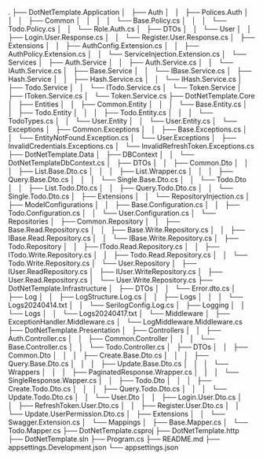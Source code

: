 .
├── DotNetTemplate.Application
│   ├── Auth
│   │   ├── Polices.Auth
│   │   │   ├── Common
│   │   │   │   └── Base.Policy.cs
│   │   │   └── Todo.Policy.cs
│   │   └── Role.Auth.cs
│   ├── DTOs
│   │   └── User
│   │   ├── Login.User.Response.cs
│   │   └── Register.User.Response.cs
│   ├── Extensions
│   │   ├── AuthConfig.Extension.cs
│   │   ├── AuthPolicy.Extension.cs
│   │   └── ServiceInjection.Extension.cs
│   └── Services
│   ├── Auth.Service
│   │   ├── Auth.Service.cs
│   │   └── IAuth.Service.cs
│   ├── Base.Service
│   │   └── IBase.Service.cs
│   ├── Hash.Service
│   │   ├── Hash.Service.cs
│   │   └── IHash.Service.cs
│   ├── Todo.Service
│   │   └── ITodo.Service.cs
│   └── Token.Service
│   ├── IToken.Service.cs
│   └── Token.Service.cs
├── DotNetTemplate.Core
│   ├── Entities
│   │   ├── Common.Entity
│   │   │   └── Base.Entity.cs
│   │   ├── Todo.Entity
│   │   │   ├── Todo.Entity.cs
│   │   │   └── TodoTypes.cs
│   │   └── User.Entity
│   │   └── User.Entity.cs
│   └── Exceptions
│   ├── Common.Exceptions
│   │   ├── Base.Exceptions.cs
│   │   └── EntityNotFound.Exception.cs
│   └── User.Exceptions
│   ├── InvalidCredentials.Exceptions.cs
│   └── InvalidRefreshToken.Exceptions.cs
├── DotNetTemplate.Data
│   ├── DBContext
│   │   └── DotNetTemplateDbContext.cs
│   ├── DTOs
│   │   ├── Common.Dto
│   │   │   ├── List.Base.Dto.cs
│   │   │   ├── List.Wrapper.cs
│   │   │   ├── Query.Base.Dto.cs
│   │   │   └── Single.Base.Dto.cs
│   │   └── Todo.Dto
│   │   ├── List.Todo.Dto.cs
│   │   ├── Query.Todo.Dto.cs
│   │   └── Single.Todo.Dto.cs
│   ├── Extensions
│   │   └── RepositoryInjection.cs
│   ├── ModelConfigurations
│   │   ├── Base.Configuration.cs
│   │   ├── Todo.Configuration.cs
│   │   └── User.Configuration.cs
│   └── Repositories
│   ├── Common.Repository
│   │   ├── Base.Read.Repository.cs
│   │   ├── Base.Write.Repository.cs
│   │   ├── IBase.Read.Repository.cs
│   │   └── IBase.Write.Repository.cs
│   ├── Todo.Repository
│   │   ├── ITodo.Read.Repository.cs
│   │   ├── ITodo.Write.Repository.cs
│   │   ├── Todo.Read.Repository.cs
│   │   └── Todo.Write.Repository.cs
│   └── User.Repository
│   ├── IUser.ReadRepository.cs
│   ├── IUser.WriteRepository.cs
│   ├── User.Read.Repository.cs
│   └── User.Write.Repository.cs
├── DotNetTemplate.Infrastructure
│   ├── DTOs
│   │   └── Error.dto.cs
│   ├── Log
│   │   ├── LogStructure.Log.cs
│   │   ├── Logs
│   │   │   └── Logs20240414.txt
│   │   └── SerilogConfig.Log.cs
│   ├── Logging
│   │   └── Logs
│   │   └── Logs20240417.txt
│   └── Middleware
│   ├── ExceptionHandler.Middleware.cs
│   └── LogMiddleware.Middleware.cs
├── DotNetTemplate.Presentation
│   ├── Controllers
│   │   ├── Auth.Controller.cs
│   │   ├── Common.Controller
│   │   │   └── Base.Controller.cs
│   │   └── Todo.Controller.cs
│   ├── DTOs
│   │   ├── Common.Dto
│   │   │   ├── Create.Base.Dto.cs
│   │   │   ├── Query.Base.Dto.cs
│   │   │   ├── Update.Base.Dto.cs
│   │   │   └── Wrappers
│   │   │   ├── PaginatedResponse.Wrapper.cs
│   │   │   └── SingleResponse.Wapper.cs
│   │   ├── Todo.Dto
│   │   │   ├── Create.Todo.Dto.cs
│   │   │   ├── Query.Todo.Dto.cs
│   │   │   └── Update.Todo.Dto.cs
│   │   └── User.Dto
│   │   ├── Login.User.Dto.cs
│   │   ├── RefreshToken.User.Dto.cs
│   │   ├── Register.User.Dto.cs
│   │   └── Update.UserPermission.Dto.cs
│   ├── Extensions
│   │   └── Swagger.Extension.cs
│   └── Mappings
│   ├── Base.Mapper.cs
│   └── Todo.Mapper.cs
├── DotNetTemplate.csproj
├── DotNetTemplate.http
├── DotNetTemplate.sln
├── Program.cs
├── README.md
├── appsettings.Development.json
└── appsettings.json
